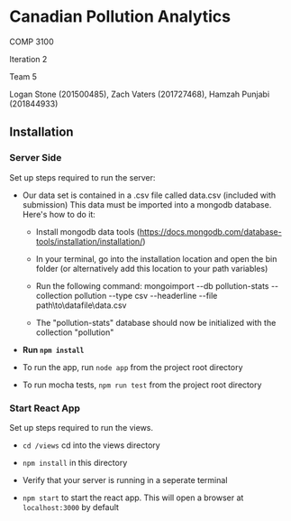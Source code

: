 # Canadian Pollution Analytics

COMP 3100

Iteration 2

Team 5

Logan Stone (201500485), Zach Vaters (201727468), Hamzah Punjabi (201844933)

## Installation

### Server Side

Set up steps required to run the server:

* Our data set is contained in a .csv file called data.csv (included with submission)
This data must be imported into a mongodb database. Here's how to do it:

  * Install mongodb data tools (https://docs.mongodb.com/database-tools/installation/installation/)

  * In your terminal, go into the installation location and open the bin folder (or alternatively add this location to your path variables)

  * Run the following command: mongoimport --db pollution-stats --collection pollution --type csv --headerline --file path\to\datafile\data.csv

  * The "pollution-stats" database should now be initialized with the collection "pollution"

* **Run `npm install`**

* To run the app, run `node app` from the project root directory

* To run mocha tests, `npm run test` from the project root directory

### Start React App

Set up steps required to run the views.

* `cd /views` cd into the views directory

* `npm install` in this directory

* Verify that your server is running in a seperate terminal

* `npm start` to start the react app. This will open a browser at `localhost:3000` by default
